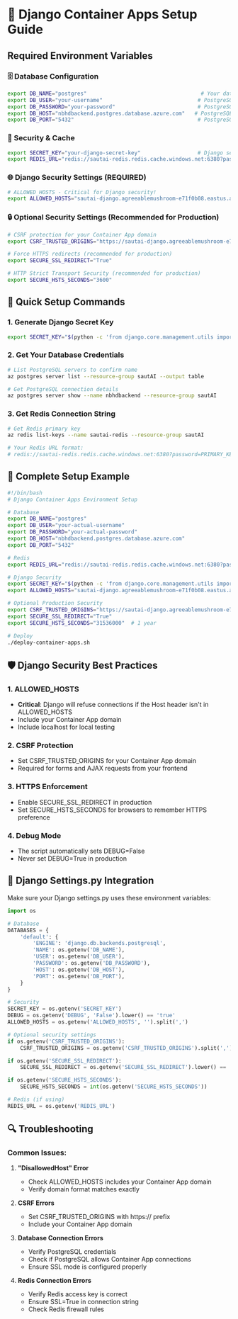# 🐍 Django Container Apps Setup Guide

## Required Environment Variables

### 🗄️ Database Configuration
```bash
export DB_NAME="postgres"                                    # Your database name
export DB_USER="your-username"                              # PostgreSQL username
export DB_PASSWORD="your-password"                          # PostgreSQL password
export DB_HOST="nbhdbackend.postgres.database.azure.com"   # PostgreSQL host
export DB_PORT="5432"                                       # PostgreSQL port
```

### 🔑 Security & Cache
```bash
export SECRET_KEY="your-django-secret-key"                  # Django secret key
export REDIS_URL="redis://sautai-redis.redis.cache.windows.net:6380?password=YOUR_KEY&ssl=True"
```

### 🌐 Django Security Settings (REQUIRED)
```bash
# ALLOWED_HOSTS - Critical for Django security!
export ALLOWED_HOSTS="sautai-django.agreeablemushroom-e71f0b08.eastus.azurecontainerapps.io,localhost,127.0.0.1"
```

### 🔒 Optional Security Settings (Recommended for Production)
```bash
# CSRF protection for your Container App domain
export CSRF_TRUSTED_ORIGINS="https://sautai-django.agreeablemushroom-e71f0b08.eastus.azurecontainerapps.io"

# Force HTTPS redirects (recommended for production)
export SECURE_SSL_REDIRECT="True"

# HTTP Strict Transport Security (recommended for production)
export SECURE_HSTS_SECONDS="3600"
```

## 🚀 Quick Setup Commands

### 1. Generate Django Secret Key
```bash
export SECRET_KEY="$(python -c 'from django.core.management.utils import get_random_secret_key; print(get_random_secret_key())')"
```

### 2. Get Your Database Credentials
```bash
# List PostgreSQL servers to confirm name
az postgres server list --resource-group sautAI --output table

# Get PostgreSQL connection details
az postgres server show --name nbhdbackend --resource-group sautAI
```

### 3. Get Redis Connection String
```bash
# Get Redis primary key
az redis list-keys --name sautai-redis --resource-group sautAI

# Your Redis URL format:
# redis://sautai-redis.redis.cache.windows.net:6380?password=PRIMARY_KEY&ssl=True
```

## 📝 Complete Setup Example

```bash
#!/bin/bash
# Django Container Apps Environment Setup

# Database
export DB_NAME="postgres"
export DB_USER="your-actual-username"
export DB_PASSWORD="your-actual-password"
export DB_HOST="nbhdbackend.postgres.database.azure.com"
export DB_PORT="5432"

# Redis
export REDIS_URL="redis://sautai-redis.redis.cache.windows.net:6380?password=YOUR_ACTUAL_REDIS_KEY&ssl=True"

# Django Security
export SECRET_KEY="$(python -c 'from django.core.management.utils import get_random_secret_key; print(get_random_secret_key())')"
export ALLOWED_HOSTS="sautai-django.agreeablemushroom-e71f0b08.eastus.azurecontainerapps.io,localhost,127.0.0.1"

# Optional Production Security
export CSRF_TRUSTED_ORIGINS="https://sautai-django.agreeablemushroom-e71f0b08.eastus.azurecontainerapps.io"
export SECURE_SSL_REDIRECT="True"
export SECURE_HSTS_SECONDS="31536000"  # 1 year

# Deploy
./deploy-container-apps.sh
```

## 🛡️ Django Security Best Practices

### 1. ALLOWED_HOSTS
- **Critical**: Django will refuse connections if the Host header isn't in ALLOWED_HOSTS
- Include your Container App domain
- Include localhost for local testing

### 2. CSRF Protection
- Set CSRF_TRUSTED_ORIGINS for your Container App domain
- Required for forms and AJAX requests from your frontend

### 3. HTTPS Enforcement
- Enable SECURE_SSL_REDIRECT in production
- Set SECURE_HSTS_SECONDS for browsers to remember HTTPS preference

### 4. Debug Mode
- The script automatically sets DEBUG=False
- Never set DEBUG=True in production

## 🔧 Django Settings.py Integration

Make sure your Django settings.py uses these environment variables:

```python
import os

# Database
DATABASES = {
    'default': {
        'ENGINE': 'django.db.backends.postgresql',
        'NAME': os.getenv('DB_NAME'),
        'USER': os.getenv('DB_USER'),
        'PASSWORD': os.getenv('DB_PASSWORD'),
        'HOST': os.getenv('DB_HOST'),
        'PORT': os.getenv('DB_PORT'),
    }
}

# Security
SECRET_KEY = os.getenv('SECRET_KEY')
DEBUG = os.getenv('DEBUG', 'False').lower() == 'true'
ALLOWED_HOSTS = os.getenv('ALLOWED_HOSTS', '').split(',')

# Optional security settings
if os.getenv('CSRF_TRUSTED_ORIGINS'):
    CSRF_TRUSTED_ORIGINS = os.getenv('CSRF_TRUSTED_ORIGINS').split(',')

if os.getenv('SECURE_SSL_REDIRECT'):
    SECURE_SSL_REDIRECT = os.getenv('SECURE_SSL_REDIRECT').lower() == 'true'

if os.getenv('SECURE_HSTS_SECONDS'):
    SECURE_HSTS_SECONDS = int(os.getenv('SECURE_HSTS_SECONDS'))

# Redis (if using)
REDIS_URL = os.getenv('REDIS_URL')
```

## 🔍 Troubleshooting

### Common Issues:

1. **"DisallowedHost" Error**
   - Check ALLOWED_HOSTS includes your Container App domain
   - Verify domain format matches exactly

2. **CSRF Errors** 
   - Set CSRF_TRUSTED_ORIGINS with https:// prefix
   - Include your Container App domain

3. **Database Connection Errors**
   - Verify PostgreSQL credentials
   - Check if PostgreSQL allows Container App connections
   - Ensure SSL mode is configured properly

4. **Redis Connection Errors**
   - Verify Redis access key is correct
   - Ensure SSL=True in connection string
   - Check Redis firewall rules 